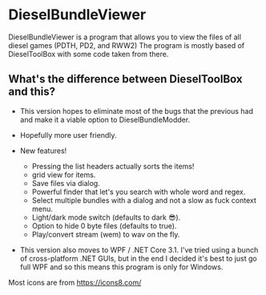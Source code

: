 # DieselBundleViewer

DieselBundleViewer is a program that allows you to view the files of all diesel games (PDTH, PD2, and RWW2)
The program is mostly based of DieselToolBox with some code taken from there.

## What's the difference between DieselToolBox and this?
* This version hopes to eliminate most of the bugs that the previous had and make it a viable option to DieselBundleModder.
* Hopefully more user friendly.
* New features!
  * Pressing the list headers actually sorts the items!
  * grid view for items.
  * Save files via dialog.
  * Powerful finder that let's you search with whole word and regex.
  * Select multiple bundles with a dialog and not a slow as fuck context menu.
  * Light/dark mode switch (defaults to dark 😎).
  * Option to hide 0 byte files (defaults to true).
  * Play/convert stream (wem) to wav on the fly.
  
* This version also moves to WPF / .NET Core 3.1. I've tried using a bunch of cross-platform .NET GUIs, but in the end I decided it's best to just go full WPF and so this means this program is only for Windows.

Most icons are from https://icons8.com/
